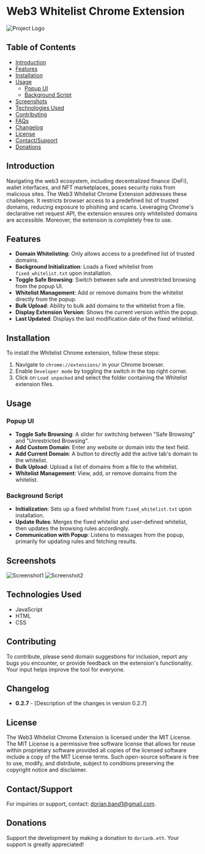# Web3 Whitelist Chrome Extension

![Project Logo](path/to/your/logo.png)

## Table of Contents

- [Introduction](#introduction)
- [Features](#features)
- [Installation](#installation)
- [Usage](#usage)
  - [Popup UI](#popup-ui)
  - [Background Script](#background-script)
- [Screenshots](#screenshots)
- [Technologies Used](#technologies-used)
- [Contributing](#contributing)
- [FAQs](#faqs)
- [Changelog](#changelog)
- [License](#license)
- [Contact/Support](#contactsupport)
- [Donations](#donations)

## Introduction

Navigating the web3 ecosystem, including decentralized finance (DeFi), wallet interfaces, and NFT marketplaces, poses security risks from malicious sites. The Web3 Whitelist Chrome Extension addresses these challenges. It restricts browser access to a predefined list of trusted domains, reducing exposure to phishing and scams. Leveraging Chrome's declarative net request API, the extension ensures only whitelisted domains are accessible. Moreover, the extension is completely free to use.

## Features

- **Domain Whitelisting**: Only allows access to a predefined list of trusted domains.
- **Background Initialization**: Loads a fixed whitelist from `fixed_whitelist.txt` upon installation.
- **Toggle Safe Browsing**: Switch between safe and unrestricted browsing from the popup UI.
- **Whitelist Management**: Add or remove domains from the whitelist directly from the popup.
- **Bulk Upload**: Ability to bulk add domains to the whitelist from a file.
- **Display Extension Version**: Shows the current version within the popup.
- **Last Updated**: Displays the last modification date of the fixed whitelist.

## Installation

To install the Whitelist Chrome extension, follow these steps:

1. Navigate to `chrome://extensions/` in your Chrome browser.
2. Enable `Developer mode` by toggling the switch in the top right corner.
3. Click on `Load unpacked` and select the folder containing the Whitelist extension files.

## Usage

### Popup UI

- **Toggle Safe Browsing**: A slider for switching between "Safe Browsing" and "Unrestricted Browsing".
- **Add Custom Domain**: Enter any website or domain into the text field.
- **Add Current Domain**: A button to directly add the active tab's domain to the whitelist.
- **Bulk Upload**: Upload a list of domains from a file to the whitelist.
- **Whitelist Management**: View, add, or remove domains from the whitelist.

### Background Script

- **Initialization**: Sets up a fixed whitelist from `fixed_whitelist.txt` upon installation.
- **Update Rules**: Merges the fixed whitelist and user-defined whitelist, then updates the browsing rules accordingly.
- **Communication with Popup**: Listens to messages from the popup, primarily for updating rules and fetching results.

## Screenshots

![Screenshot1](path/to/screenshot1.png)
![Screenshot2](path/to/screenshot2.png)

## Technologies Used

- JavaScript
- HTML
- CSS

## Contributing

To contribute, please send domain suggestions for inclusion, report any bugs you encounter, or provide feedback on the extension's functionality. Your input helps improve the tool for everyone.

## Changelog

- **0.2.7** - [Description of the changes in version 0.2.7]

## License

The Web3 Whitelist Chrome Extension is licensed under the MIT License. The MIT License is a permissive free software license that allows for reuse within proprietary software provided all copies of the licensed software include a copy of the MIT License terms. Such open-source software is free to use, modify, and distribute, subject to conditions preserving the copyright notice and disclaimer.

## Contact/Support

For inquiries or support, contact: [dorian.band1@gmail.com](mailto:dorian.band1@gmail.com).

## Donations

Support the development by making a donation to `dorianb.eth`. Your support is greatly appreciated!

